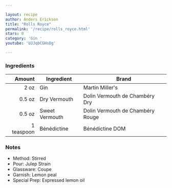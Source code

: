 ```yaml
---

layout: recipe
author: Anders Erickson
title: "Rolls Royce"
permalink: '/recipe/rolls_royce.html'
stars: 0
category: 'Gin '
youtube: 'UJJqbCGHsOg'

---
```


### Ingredients

| Amount  | Ingredient               | Brand                     |
| ---------: | -------------- | -------------------------------- |
|       2 oz | Gin            | Martin Miller's                  |
|     0.5 oz | Dry Vermouth   | Dolin Vermouth de Chambéry Dry   |
|     0.5 oz | Sweet Vermouth | Dolin Vermouth de Chambéry Rouge |
| 1 teaspoon | Bénédictine    | Bénédictine DOM                  |

### Notes

- Method: Stirred
- Pour: Julep Strain
- Glassware: Coupe
- Garnish: Lemon peal
- Special Prep: Expressed lemon oil

